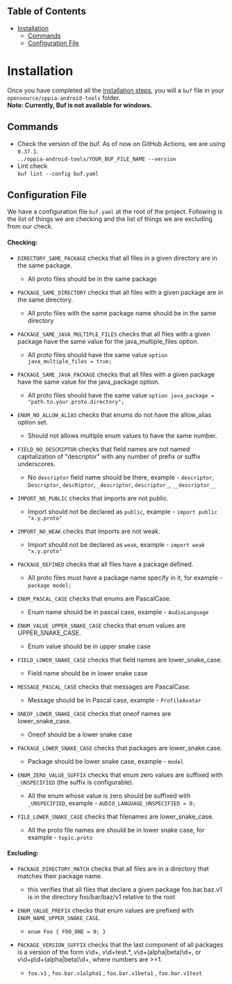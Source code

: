 ## Table of Contents

- [Installation](#installation)
  - [Commands](#commands)
  - [Configuration File](#configuration-file)

# Installation
Once you have completed all the [installation steps](https://github.com/oppia/oppia-android/wiki/Installing-Oppia-Android), you will a `buf` file in your `opensource/oppia-android-tools` folder.<br>
**Note: Currently, Buf is not available for windows.**

## Commands

* Check the version of the buf. As of now on GitHub Actions, we are using `0.37.1`.<br>
`../oppia-android-tools/YOUR_BUF_FILE_NAME --version`
* Lint check<br>
`buf lint --config buf.yaml`

## Configuration File 

We have a configuration file `buf.yaml` at the root of the project. Following is the list of things we are checking and the list of things we are excluding from our check.

#### Checking:
* `DIRECTORY_SAME_PACKAGE` checks that all files in a given directory are in the same package.
   * All proto files should be in the same package

* `PACKAGE_SAME_DIRECTORY` checks that all files with a given package are in the same directory.
   * All proto files with the same package name should be in the same directory

* `PACKAGE_SAME_JAVA_MULTIPLE_FILES` checks that all files with a given package have the same value for the java_multiple_files option.
   * All proto files should have the same value `option java_multiple_files = true;`

* `PACKAGE_SAME_JAVA_PACKAGE` checks that all files with a given package have the same value for the java_package option.
   * All proto files should have the same value `option java_package = "path.to.your.proto.directory";`

* `ENUM_NO_ALLOW_ALIAS` checks that enums do not have the allow_alias option set.
   * Should not allows multiple enum values to have the same number.

* `FIELD_NO_DESCRIPTOR` checks that field names are not named capitalization of "descriptor" with any number of prefix or suffix underscores.
   * No `descriptor` field name should be there, example - `descriptor`, `Descriptor`, `descRiptor`, `_descriptor`, `descriptor_`, `__descriptor__`

* `IMPORT_NO_PUBLIC` checks that imports are not public.
   * Import should not be declared as `public`, example - `import public "x.y.proto"`

* `IMPORT_NO_WEAK` checks that imports are not weak.
   * Import should not be declared as `weak`, example - `import weak "x.y.proto"`

* `PACKAGE_DEFINED` checks that all files have a package defined.
   * All proto files must have a package name specify in it, for example - `package model;`

* `ENUM_PASCAL_CASE` checks that enums are PascalCase.
   * Enum name should be in pascal case, example - `AudioLanguage`

* `ENUM_VALUE_UPPER_SNAKE_CASE` checks that enum values are UPPER_SNAKE_CASE.
   * Enum value should be in upper snake case

* `FIELD_LOWER_SNAKE_CASE` checks that field names are lower_snake_case.
   * Field name should be in lower snake case

* `MESSAGE_PASCAL_CASE` checks that messages are PascalCase.
   * Message should be in Pascal case, example - `ProfileAvatar`

* `ONEOF_LOWER_SNAKE_CASE` checks that oneof names are lower_snake_case.
   * Oneof should be a lower snake case

* `PACKAGE_LOWER_SNAKE_CASE` checks that packages are lower_snake.case.
   * Package should be lower snake case, example - `model`

* `ENUM_ZERO_VALUE_SUFFIX` checks that enum zero values are suffixed with `_UNSPECIFIED` (the suffix is configurable).
   * All the enum whose value is zero should be suffixed with `_UNSPECIFIED`, example - `AUDIO_LANGUAGE_UNSPECIFIED = 0;`

* `FILE_LOWER_SNAKE_CASE` checks that filenames are lower_snake_case.
   * All the proto file names are should be in lower snake case, for example - `topic.proto`

#### Excluding:
* `PACKAGE_DIRECTORY_MATCH` checks that all files are in a directory that matches their package name.
   *  this verifies that all files that declare a given package foo.bar.baz.v1 is in the directory foo/bar/baz/v1 relative to the root

* `ENUM_VALUE_PREFIX` checks that enum values are prefixed with `ENUM_NAME_UPPER_SNAKE_CASE`.
   * `enum Foo { FOO_ONE = 0; }`

* `PACKAGE_VERSION_SUFFIX` checks that the last component of all packages is a version of the form v\d+, v\d+test.*, v\d+(alpha|beta)\d+, or v\d+p\d+(alpha|beta)\d+, where numbers are >=1.
   * `foo.v1` , `foo.bar.v1alpha1` , `foo.bar.v1beta1` , `foo.bar.v1test`
